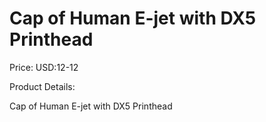 # Cap of Human E-jet with DX5 Printhead

Price: USD:12-12

Product Details:

Cap of Human E-jet with DX5 Printhead